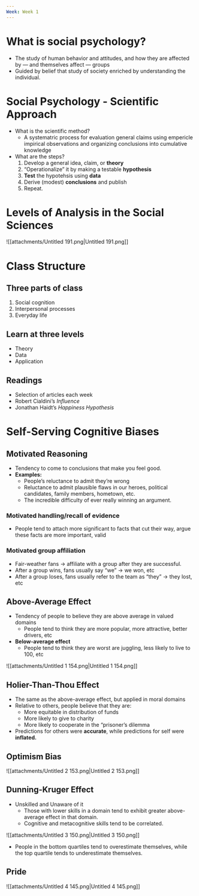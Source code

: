 ```yaml
---
Week: Week 1
---
```

# What is social psychology?

- The study of human behavior and attitudes, and how they are affected by — and themselves affect — groups
- Guided by belief that study of society enriched by understanding the individual.

# Social Psychology - Scientific Approach

- What is the scientific method?
    - A systematric process for evaluation general claims using empericle impirical observations and organizing conclusions into cumulative knowledge
- What are the steps?
    1. Develop a general idea, claim, or **theory**
    2. “Operationalize” it by making a testable **hypothesis**
    3. **Test** the hypotehsis using **data**
    4. Derive (modest) **conclusions** and publish
    5. Repeat.

# Levels of Analysis in the Social Sciences

![[attachments/Untitled 191.png|Untitled 191.png]]

# Class Structure

## Three parts of class

1. Social cognition
2. Interpersonal processes
3. Everyday life

## Learn at three levels

- Theory
- Data
- Application

## Readings

- Selection of articles each week
- Robert Cialdini’s _Influence_
- Jonathan Haidt’s _Happiness Hypothesis_

# Self-Serving Cognitive Biases

## **Motivated Reasoning**

- Tendency to come to conclusions that make you feel good.
- **Examples:**
    - People’s reluctance to admit they’re wrong
    - Reluctance to admit plausible flaws in our heroes, political candidates, family members, hometown, etc.
    - The incredible difficulty of ever really winning an argument.

### **Motivated handling/recall of evidence**

- People tend to attach more significant to facts that cut their way, argue these facts are more important, valid

### **Motivated group affiliation**

- Fair-weather fans → affiliate with a group after they are successful.
- After a group wins, fans usually say “we” → we won, etc
- After a group loses, fans usually refer to the team as “they” → they lost, etc

## Above-Average Effect

- Tendency of people to believe they are above average in valued domains
    - People tend to think they are more popular, more attractive, better drivers, etc
- **Below-average effect**
    - People tend to think they are worst are juggling, less likely to live to 100, etc

![[attachments/Untitled 1 154.png|Untitled 1 154.png]]

## Holier-Than-Thou Effect

- The same as the above-average effect, but applied in moral domains
- Relative to others, people believe that they are:
    - More equitable in distribution of funds
    - More likely to give to charity
    - More likely to cooperate in the “prisoner’s dilemma
- Predictions for others were **accurate**, while predictions for self were **inflated.**

## Optimism Bias

![[attachments/Untitled 2 153.png|Untitled 2 153.png]]

## Dunning-Kruger Effect

- Unskilled and Unaware of it
    - Those with lower skills in a domain tend to exhibit greater above-average effect in that domain.
    - Cognitive and metacognitive skills tend to be correlated.

![[attachments/Untitled 3 150.png|Untitled 3 150.png]]

- People in the bottom quartiles tend to overestimate themselves, while the top quartile tends to underestimate themselves.

## Pride

![[attachments/Untitled 4 145.png|Untitled 4 145.png]]